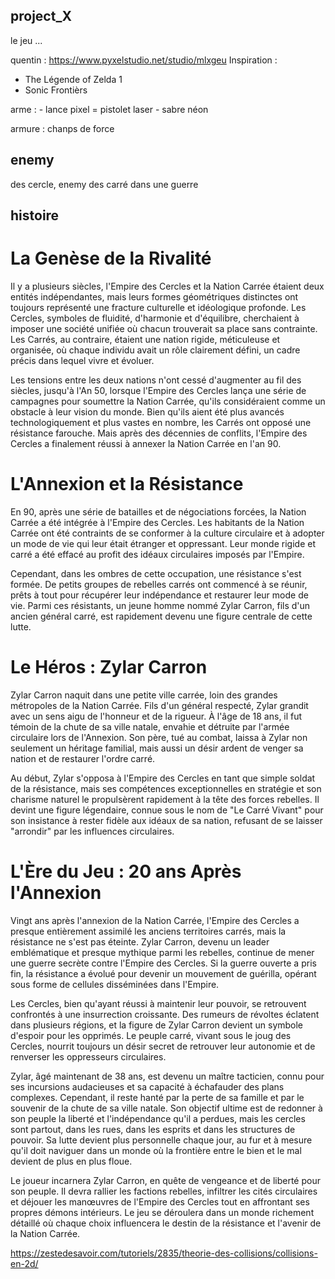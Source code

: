 ## project_X
le jeu ...


quentin : https://www.pyxelstudio.net/studio/mlxgeu
Inspiration :
- The Légende of Zelda 1
- Sonic Frontièrs

arme :
    - lance pixel = pistolet laser
    - sabre néon

armure : chanps de force

## enemy
des cercle, enemy des carré dans une guerre

## histoire
# La Genèse de la Rivalité

Il y a plusieurs siècles, l'Empire des Cercles et la Nation Carrée étaient deux entités indépendantes, mais leurs formes géométriques distinctes ont toujours représenté une fracture culturelle et idéologique profonde. Les Cercles, symboles de fluidité, d'harmonie et d'équilibre, cherchaient à imposer une société unifiée où chacun trouverait sa place sans contrainte. Les Carrés, au contraire, étaient une nation rigide, méticuleuse et organisée, où chaque individu avait un rôle clairement défini, un cadre précis dans lequel vivre et évoluer.

Les tensions entre les deux nations n'ont cessé d'augmenter au fil des siècles, jusqu'à l'An 50, lorsque l'Empire des Cercles lança une série de campagnes pour soumettre la Nation Carrée, qu'ils considéraient comme un obstacle à leur vision du monde. Bien qu'ils aient été plus avancés technologiquement et plus vastes en nombre, les Carrés ont opposé une résistance farouche. Mais après des décennies de conflits, l'Empire des Cercles a finalement réussi à annexer la Nation Carrée en l'an 90.

# L'Annexion et la Résistance

En 90, après une série de batailles et de négociations forcées, la Nation Carrée a été intégrée à l'Empire des Cercles. Les habitants de la Nation Carrée ont été contraints de se conformer à la culture circulaire et à adopter un mode de vie qui leur était étranger et oppressant. Leur monde rigide et carré a été effacé au profit des idéaux circulaires imposés par l'Empire.

Cependant, dans les ombres de cette occupation, une résistance s'est formée. De petits groupes de rebelles carrés ont commencé à se réunir, prêts à tout pour récupérer leur indépendance et restaurer leur mode de vie. Parmi ces résistants, un jeune homme nommé Zylar Carron, fils d'un ancien général carré, est rapidement devenu une figure centrale de cette lutte.

# Le Héros : Zylar Carron

Zylar Carron naquit dans une petite ville carrée, loin des grandes métropoles de la Nation Carrée. Fils d'un général respecté, Zylar grandit avec un sens aigu de l'honneur et de la rigueur. À l'âge de 18 ans, il fut témoin de la chute de sa ville natale, envahie et détruite par l'armée circulaire lors de l'Annexion. Son père, tué au combat, laissa à Zylar non seulement un héritage familial, mais aussi un désir ardent de venger sa nation et de restaurer l'ordre carré.

Au début, Zylar s'opposa à l'Empire des Cercles en tant que simple soldat de la résistance, mais ses compétences exceptionnelles en stratégie et son charisme naturel le propulsèrent rapidement à la tête des forces rebelles. Il devint une figure légendaire, connue sous le nom de "Le Carré Vivant" pour son insistance à rester fidèle aux idéaux de sa nation, refusant de se laisser "arrondir" par les influences circulaires.

# L'Ère du Jeu : 20 ans Après l'Annexion

Vingt ans après l'annexion de la Nation Carrée, l'Empire des Cercles a presque entièrement assimilé les anciens territoires carrés, mais la résistance ne s'est pas éteinte. Zylar Carron, devenu un leader emblématique et presque mythique parmi les rebelles, continue de mener une guerre secrète contre l'Empire des Cercles. Si la guerre ouverte a pris fin, la résistance a évolué pour devenir un mouvement de guérilla, opérant sous forme de cellules disséminées dans l'Empire.

Les Cercles, bien qu'ayant réussi à maintenir leur pouvoir, se retrouvent confrontés à une insurrection croissante. Des rumeurs de révoltes éclatent dans plusieurs régions, et la figure de Zylar Carron devient un symbole d'espoir pour les opprimés. Le peuple carré, vivant sous le joug des Cercles, nourrit toujours un désir secret de retrouver leur autonomie et de renverser les oppresseurs circulaires.

Zylar, âgé maintenant de 38 ans, est devenu un maître tacticien, connu pour ses incursions audacieuses et sa capacité à échafauder des plans complexes. Cependant, il reste hanté par la perte de sa famille et par le souvenir de la chute de sa ville natale. Son objectif ultime est de redonner à son peuple la liberté et l'indépendance qu'il a perdues, mais les cercles sont partout, dans les rues, dans les esprits et dans les structures de pouvoir. Sa lutte devient plus personnelle chaque jour, au fur et à mesure qu'il doit naviguer dans un monde où la frontière entre le bien et le mal devient de plus en plus floue.

Le joueur incarnera Zylar Carron, en quête de vengeance et de liberté pour son peuple. Il devra rallier les factions rebelles, infiltrer les cités circulaires et déjouer les manœuvres de l'Empire des Cercles tout en affrontant ses propres démons intérieurs. Le jeu se déroulera dans un monde richement détaillé où chaque choix influencera le destin de la résistance et l'avenir de la Nation Carrée.

https://zestedesavoir.com/tutoriels/2835/theorie-des-collisions/collisions-en-2d/
